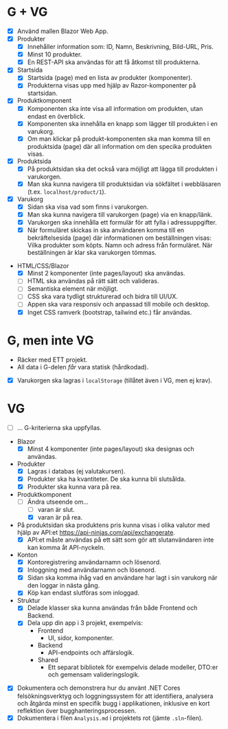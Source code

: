 # G + VG
- [x] Använd mallen Blazor Web App.
- [x] Produkter
    - [x] Innehåller information som: ID, Namn, Beskrivning, Bild-URL, Pris.
    - [x] Minst 10 produkter.
    - [x] En REST-API ska användas för att få åtkomst till produkterna.
- [x] Startsida
    - [x] Startsida (page) med en lista av produkter (komponenter).
    - [x] Produkterna visas upp med hjälp av Razor-komponenter på startsidan.
- [x] Produktkomponent
    - [x] Komponenten ska inte visa all information om produkten, utan endast en överblick.
    - [x] Komponenten ska innehålla en knapp som lägger till produkten i en varukorg.
    - [x] Om man klickar på produkt-komponenten ska man komma till en produktsida (page) där all information om den specika produkten visas.
- [x] Produktsida
    - [x] På produktsidan ska det också vara möjligt att lägga till produkten i varukorgen.
    - [x] Man ska kunna navigera till produktsidan via sökfältet i webbläsaren (t.ex. `localhost/product/1`).
- [x] Varukorg
    - [x] Sidan ska visa vad som finns i varukorgen.
    - [x] Man ska kunna navigera till varukorgen (page) via en knapp/länk.
    - [x] Varukorgen ska innehålla ett formulär för att fylla i adressuppgifter.
    - [x] När formuläret skickas in ska användaren komma till en bekräftelsesida (page) där informationen om beställningen visas: Vilka produkter som köpts. Namn och adress från formuläret. När beställningen är klar ska varukorgen tömmas.
- HTML/CSS/Blazor
    - [x] Minst 2 komponenter (inte pages/layout) ska användas.
    - [ ] HTML ska användas på rätt sätt och valideras.
    - [ ] Semantiska element när möjligt.
    - [ ] CSS ska vara tydligt strukturerad och bidra till UI/UX.
    - [ ] Appen ska vara responsiv och anpassad till mobile och desktop.
    - [x] Inget CSS ramverk (bootstrap, tailwind etc.) får användas.

# G, men inte VG
- Räcker med ETT projekt.
- All data i G-delen *får* vara statisk (hårdkodad).
- [x] Varukorgen ska lagras i `localStorage` (tillåtet även i VG, men ej krav).

# VG
- [ ] ... G-kriterierna ska uppfyllas.
- Blazor
    - [x] Minst 4 komponenter (inte pages/layout) ska designas och användas.
- Produkter
    - [x] Lagras i databas (ej valutakursen).
    - [x] Produkter ska ha kvantiteter. De ska kunna bli slutsålda.
    - [x] Produkter ska kunna vara på rea.
- Produktkomponent
    - [ ] Ändra utseende om...
        - [ ] varan är slut.
        - [x] varan är på rea.
- På produktsidan ska produktens pris kunna visas i olika valutor med hjälp av API:et https://api-ninjas.com/api/exchangerate.
    - [x] API:et måste användas på ett sätt som gör att slutanvändaren inte kan komma åt API-nyckeln.
- Konton
    - [x] Kontoregistrering användarnamn och lösenord.
    - [x] Inloggning med användarnamn och lösenord.
    - [x] Sidan ska komma ihåg vad en användare har lagt i sin varukorg när den loggar in nästa gång.
    - [x] Köp kan endast slutföras som inloggad.
- Struktur
    - [x] Delade klasser ska kunna användas från både Frontend och Backend.
    - [x] Dela upp din app i 3 projekt, exempelvis:
        - Frontend
            - UI, sidor, komponenter.
        - Backend
            - API-endpoints och affärslogik.
        - Shared
            - Ett separat bibliotek för exempelvis delade modeller, DTO:er och gemensam valideringslogik.
- [x] Dokumentera och demonstrera hur du använt .NET Cores felsökningsverktyg och loggningssystem för att identifiera, analysera och åtgärda minst en specifik bugg i applikationen, inklusive en kort reflektion över bugghanteringsprocessen.
- [x] Dokumentera i filen `Analysis.md` i projektets rot (jämte `.sln`-filen).
